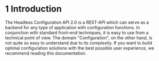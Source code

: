 # 1 Introduction
The Headless Configuration API 2.0 is a REST-API which can serve as a backend for any type of application with configuration functions.
In conjunction with standard front-end techniques, it is easy to use from a technical point of view.
The domain "Configuration", on the other hand, is not quite so easy to understand due to its complexity.
If you want to build optimal configuration solutions with the best possible user experience, we recommend reading this documentation.

